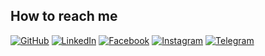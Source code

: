 

## How to reach me
<a href="https://www.github.com/asilbek3450" target="_blank"><img src="https://img.shields.io/badge/-GitHub-181717?style=flat-square&logo=GitHub&logoColor=white" alt="GitHub"></a>
<a href="https://www.linkedin.com/in/asilbek-mirolimov-874a8921a/" target="_blank"><img src="https://img.shields.io/badge/-LinkedIn-0077B5?style=flat-square&logo=Linkedin&logoColor=white" alt="LinkedIn"></a>
<a href="https://www.facebook.com/asilbek.mirolimov.37/" target="_blank"><img src="https://img.shields.io/badge/-Facebook-1877F2?style=flat-square&logo=Facebook&logoColor=white" alt="Facebook"></a>
<a href="https://www.instagram.com/mirolimov.1/" target="_blank"><img src="https://img.shields.io/badge/-Instagram-E4405F?style=flat-square&logo=Instagram&logoColor=white" alt="Instagram"></a>
<a href="https://t.me/mirolimov_a" target="_blank"><img src="https://img.shields.io/badge/-Telegram-2CA5E0?style=flat-square&logo=Telegram&logoColor=white" alt="Telegram"></a>

